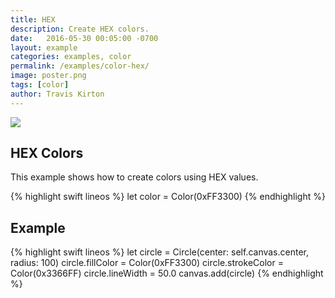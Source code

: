 ```yaml
---
title: HEX
description: Create HEX colors.
date:   2016-05-30 00:05:00 -0700
layout: example
categories: examples, color
permalink: /examples/color-hex/
image: poster.png
tags: [color]
author: Travis Kirton
---
```

![](hex.png)

## HEX Colors
This example shows how to create colors using HEX values.

{% highlight swift lineos %}
let color = Color(0xFF3300)
{% endhighlight %}

## Example
{% highlight swift lineos %}
let circle = Circle(center: self.canvas.center, radius: 100)
circle.fillColor = Color(0xFF3300)
circle.strokeColor = Color(0x3366FF)
circle.lineWidth = 50.0
canvas.add(circle)
{% endhighlight %}
